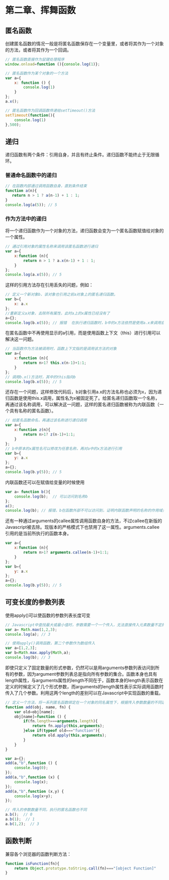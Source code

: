 # 第二章、挥舞函数
## 匿名函数
创建匿名函数的情况一般是将匿名函数保存在一个变量里，或者将其作为一个对象的方法，或者将其作为一个回调。
```js
// 匿名函数直接作为鼠键处理程序
window.onload=function (){console.log(1)};

// 匿名函数作为某个对象的一个方法
var a={
    x: function () {
        console.log(1)
    }
};
a.x();

// 匿名函数作为回调函数传递给setTimeout()方法
setTimeout(function(){
    console.log(1)
},500);
```
## 递归
递归函数有两个条件：引用自身，并且有终止条件。递归函数不能终止于无限循环。
### 普通命名函数中的递归
```js
// 在函数内部通过调用函数自身，直到条件结束
function a(n){
   return n > 1 ? a(n-1) + 1 : 1; 
}
console.log(a(5)); // 5
```
### 作为方法中的递归
将一个递归函数作为一个对象的方法，递归函数会变为一个匿名函数赋值给对象的一个属性。
```js
// 通过引用对象的属性名称来调用该匿名函数进行递归
var a={
    x:function (n){
        return n > 1 ? a.x(n-1) + 1 : 1;
    }
};
console.log(a.x(5)); // 5
```
这样的引用方法存在引用丢失的问题，例如：
```js
// 定义一个新对象b，该对象也引用之前a对象上的匿名递归函数。
var b={
    x: a.x
};
//重新定义a对象，去除所有属性，此时a上的x属性已经没有了
a={};
console.log(b.x(5)); // 报错  在执行递归函数时，b中的x方法依然是使用a.x来调用自身，a.x已经不存在，所以报错
```
在匿名函数中不再使用显示的a引用，而是使用函数上下文（this）进行引用可以解决这一问题。
```js
// 当函数作为方法被调用时，函数上下文指的是调用该方法的对象
var a={
    x:function (n){
        return n>1? this.x(n-1)+1:1;
    }
};
// 调用b.x()方法时，其中的this指向b
console.log(b.x(5)); // 5
```
还存在一个问题，这样修改代码后，b对象引用a.x的方法名称也必须为x，因为递归函数是使用this.x调用，属性名为x被固定死了。给匿名递归函数取一个名称，再通过该名称调用，可以解决这一问题，这样的匿名递归函数被称为内联函数（一个具有名称的匿名函数）。
```js
// 给匿名函数命名，再通过该名称进行递归调用
var a={
    x:function z(n){
        return n>1? z(n-1)+1:1;
    }
};
// b中原本的x属性名可以修改为任意名称，再对a中的x方法进行引用
var b={
    y: a.x
};
a={};
console.log(b.y(5)); // 5
```
内联函数还可以在赋值给变量的时候使用
```js
var a= function b(){
    console.log(b);  // 可以访问到名称b
};
a();
console.log(b); // 报错，b在函数外部不可以访问到，证明内联函数声明的名称的作用域只在函数体内部可访问
```
还有一种通过arguments的callee属性调用函数自身的方法，不过callee在新版的Javascript被去除。现版本的严格模式下也禁用了这一属性。arguments.callee引用的是当前所执行的函数本身。
```js
var a={
    x:function (n){
        return n>1? arguments.callee(n-1)+1:1;
    }
};
var b={
    y: a.x
};
a={};
console.log(b.y(5)); // 5
```
## 可变长度的参数列表
使用apply()可以使函数的参数列表长度可变
```js
// Javascript中查找最大或最小值时，参数需要一个一个传入，无法直接传入元素数量不定的数组。
var a= Math.max(1,2,3);
console.log(a); // 3

// 使用apply()调用函数，第二个参数作为数组传入
var a=[1,2,3];
var b=Math.max.apply(Math,a);
console.log(b); // 3
```
即使只定义了固定数量的形式参数，仍然可以是用arguments参数列表访问到所有的参数，因为argument参数列表总是指向所有参数的集合。函数本身也具有length属性，与arguments属性的length不同在于，函数本身的length表示函数在定义的时候定义了几个形式参数，而arguments的length属性表示实际调用函数时传入了几个参数。利用这两个length的差别可以在Javascript中实现函数的重载。
```js
// 定义一个方法，将一系列匿名函数绑定在一个对象的同名属性下，根据传入参数数量的不同运行不同的匿名函数
function add(obj, name, fn) {
    var old=obj[name];
    obj[name]=function () {
        if(fn.length===arguments.length){
            return fn.apply(this,arguments);
        }else if(typeof old==="function"){
            return old.apply(this,arguments);
        }
    }
}

var a={};
add(a,"b",function () {
    console.log(0);
});
add(a,"b",function (x) {
    console.log(x);
});
add(a,"b",function (x,y) {
    console.log(x+y);
});

// 传入的参数数量不同，执行的匿名函数也不同
a.b();  // 0
a.b(1);  // 1
a.b(1,2);  // 3
```
## 函数判断
兼容各个浏览器的函数判断方法：
```js
function isFunction(fn){
    return Object.prototype.toString.call(fn)==="[object Function]"
}
```